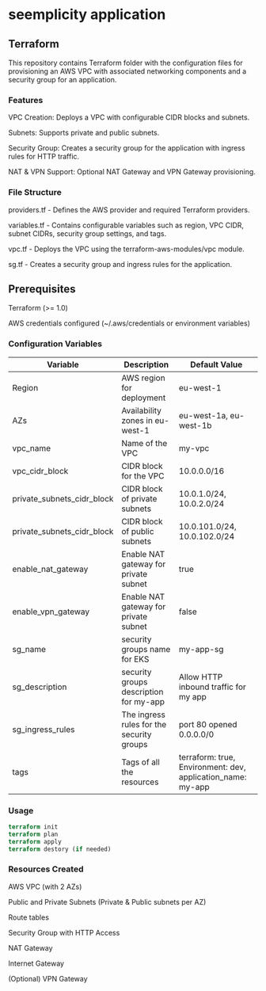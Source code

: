 
# seemplicity application

## Terraform
This repository contains Terraform folder with the configuration files for provisioning an AWS VPC with associated networking components and a security group for an application.

### Features

VPC Creation: Deploys a VPC with configurable CIDR blocks and subnets.

Subnets: Supports private and public subnets.

Security Group: Creates a security group for the application with ingress rules for HTTP traffic.

NAT & VPN Support: Optional NAT Gateway and VPN Gateway provisioning.


### File Structure

providers.tf - Defines the AWS provider and required Terraform providers.

variables.tf - Contains configurable variables such as region, VPC CIDR, subnet CIDRs, security group settings, and tags.

vpc.tf - Deploys the VPC using the terraform-aws-modules/vpc module.

sg.tf - Creates a security group and ingress rules for the application.


## Prerequisites

Terraform (>= 1.0)

AWS credentials configured (~/.aws/credentials or environment variables)


### Configuration Variables


| Variable             | Description     | Default Value |
| ----------------- | -------------------|----------------------------------------------- |
| Region | AWS region for deployment | eu-west-1|
| AZs    | Availability zones in eu-west-1 | eu-west-1a, eu-west-1b |
| vpc_name | Name of the VPC | my-vpc |
| vpc_cidr_block | CIDR block for the VPC | 10.0.0.0/16
| private_subnets_cidr_block | CIDR block of private subnets | 10.0.1.0/24, 10.0.2.0/24
| private_subnets_cidr_block | CIDR block of public subnets|10.0.101.0/24, 10.0.102.0/24 |
| enable_nat_gateway | Enable NAT gateway for private subnet|true |
| enable_vpn_gateway | Enable NAT gateway for private subnet| false|
| sg_name | security groups name for EKS | my-app-sg| 
| sg_description | security groups description for my-app| Allow HTTP inbound traffic for my app|
| sg_ingress_rules | The ingress rules for the security groups| port 80 opened 0.0.0.0/0 |
|tags|Tags of all the resources| terraform: true, Environment: dev, application_name: my-app



### Usage

```terraform
terraform init
terraform plan
terraform apply
terraform destory (if needed)
```


### Resources Created

AWS VPC (with 2 AZs)

Public and Private Subnets (Private & Public subnets per AZ)

Route tables

Security Group with HTTP Access

NAT Gateway

Internet Gateway

(Optional) VPN Gateway
